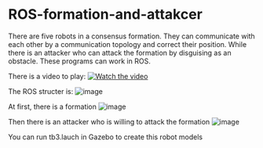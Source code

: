 # ROS-formation-and-attakcer
There are five robots in a consensus formation. They can communicate with each other by a communication topology and correct their position. While there is an attacker who can attack the formation by disguising as an obstacle. These programs can work in ROS.

There is a video to play:
[![Watch the video](https://github.com/redglassli/ROS-formation-and-attacker/blob/master/pic/ROS_attacker.png)](https://youtu.be/mNgf9vVI_R0)

The ROS structer is:
![image](https://github.com/redglassli/ROS-formation-and-attacker/blob/master/pic/ROS_Structer.png)

At first, there is a formation
![image](https://github.com/redglassli/ROS-formation-and-attacker/blob/master/pic/ROS_Formation.png)

Then there is an attacker who is willing to attack the formation
![image](https://github.com/redglassli/ROS-formation-and-attacker/blob/master/pic/ROS_attacker.png)

You can run tb3.lauch in Gazebo to create this robot models
